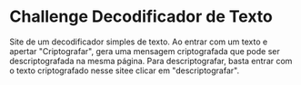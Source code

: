 # Challenge Decodificador de Texto
Site de um decodificador simples de texto. Ao entrar com um texto e apertar "Criptografar", gera uma mensagem criptografada que pode ser descriptografada na mesma página. Para descriptografar, basta entrar com o texto criptografado nesse sitee clicar em "descriptografar".
